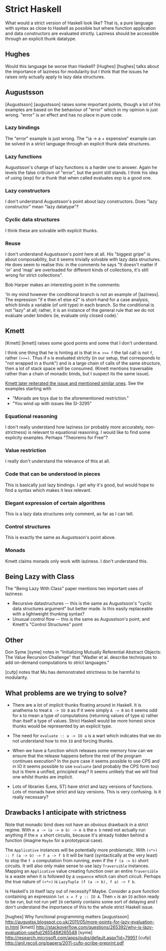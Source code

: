 # Strict Haskell

What would a strict version of Haskell look like?  That is, a pure language
with syntax as close to Haskell as possible but where function application
and data constructors are evaluated strictly.  Laziness should be accessible
through an explicit thunk datatype.

## Hughes

Would this language be worse than Haskell?  [Hughes] [hughes] talks about
the importance of laziness for modularity but I think that the issues he
raises only actually apply to lazy data structures.

## Augustsson

[Augustsson] [augustsson] raises some important points, though a lot of his
examples are based on the behaviour of "error" which in my opinion is
just wrong.  "error" is an effect and has no place in pure code.

### Lazy bindings

The "error" example is just wrong.  The "\a -> a + expensive" example can be
solved in a strict language through an explicit thunk data structures.

### Lazy functions

Augustsson's charge of lazy functions is a harder one to answer.  Again he
levels the false criticism of "error", but the point still stands.  I think
his idea of using {exp} for a thunk that when called evaluates exp is a good
one.

### Lazy constructors

I don't understand Augustsson's point about lazy constructors.  Does "lazy
constructor" mean "lazy datatype"?

### Cyclic data structures

I think these are solvable with explicit thunks.

### Reuse

I don't understand Augustsson's point here at all.  His "biggest gripe" is
about composability, but it seems trivially solvable with lazy data
structures.  He does seem to realise this: in the comments he says "It
doesn't matter if 'or' and 'map' are overloaded for different kinds of
collections, it's still wrong for strict collections".

Bob Harper makes an interesting point in the comments:

'In my mind however the conditional branch is not an example of [laziness].
The expression "if e then e1 else e2" is short-hand for a case analysis,
which binds a variable (of unit type) in each branch.  So the conditional is
not "lazy" at all; rather, it is an instance of the general rule that we do
not evaluate under binders (ie, evaluate only closed code).'

## Kmett

[Kmett] [kmett] raises some good points and some that I don't understand.

I think one thing that he is hinting at is that in `m >>= f` the tail call
is not `f`, rather `(>>=)`.  Thus if `m` is evaluated strictly (in our
setup, that corresponds to "not wrapped in a thunk") and is a large chain of
calls of the same structure, then a lot of stack space will be consumed.
(Kmett mentions traversable rather than a chain of monadic binds, but I
suspect its the same issue).

[Kmett later reiterated the issue and mentioned similar ones](http://www.reddit.com/r/haskell/comments/1pjjy5/odersky_the_trouble_with_types_strange_loop_2013/cd3bgcu).
See the examples starting with

* "Monads are toys due to the aforementioned restriction."
* "You wind up with issues like SI-3295"

### Equational reasoning

I don't really understand how laziness (or probably more accurately,
non-strictness) is relevant to equational reasoning.  I would like to find
some explicity examples.  Perhaps "Theorems for Free"?

### Value restriction

I really don't understand the relevance of this at all.

### Code that can be understood in pieces

This is basically just lazy bindings.  I get why it's good, but would hope
to find a syntax which makes it less relevant.

### Elegant expression of certain algorithms

This is a lazy data structures only comment, as far as I can tell.

### Control structures

This is exactly the same as Augustsson's point above.

### Monads

Kmett claims monads only work with laziness.  I don't understand this.

## Being Lazy with Class

The "Being Lazy With Class" paper mentions two important uses of laziness:

* Recursive datastructures -- this is the same as Augustsson's "cyclic data
  structures argument" but better made.  Is this easily replaceable with a
  lightweight thunking syntax?
* Unusual control flow -- this is the same as Augusstson's point, and
  Kmett's "Control Structures" point

## Other

Don Syme [syme] notes in "Initializing Mutually Referential Abstract
Objects: The Value Recursion Challenge" that "Wadler et al.  describe
techniques to add on-demand computations to strict languages."

[cufp] notes that Mu has demonstrated strictness to be harmful to
modularity.

## What problems are we trying to solve?

* There are a lot of implicit thunks floating around in Haskell.  It is
  anathema to treat `A -> IO B` as if it were simply `A -> B` so it seems
  odd for `A` to mean a type of computations (returning values of type `A`)
  rather than itself a type of values.  Strict Haskell would be more honest
  since thunks would be represented by an explicit type.

* The need for `evaluate :: a -> IO a` is a wart which indicates that we do
  not understand how to mix `IO` and forcing thunks.

* When we have a function which releases some memory how can we ensure that
  the release happens before the rest of the program continues execution? 
  In the pure case it seems possible to use CPS and in IO it seems possible
  to use `evaluate` (and probably the CPS form too) but is there a unified,
  principled way?  It seems unlikely that we will find one whilst thunks are
  implicit.

* Lots of libraries (Lens, ST) have strict and lazy versions of functions. 
  Lots of monads have strict and lazy versions.  This is very confusing.  Is
  it really necessary?

## Drawbacks I anticipate with strictness

Note that monadic bind does not have an obvious drawback in a strict regime. 
With `m a -> (a -> m b) -> m b` the `m b` need not actually run anything if
the `m a` short circuits, because it's already hidden behind a function
(imagine `Maybe` for a prototypical case).

The `Applicative` instances will be potentially more problematic.  With
`(<*>) :: f (a -> b) -> f a -> f b` it will be hard (syntactically at the
very least) to stop the `f a` computation from running, even if the `f (a ->
b)` short circuits.  It will also only make sense to use lazy `Traversible`
instances.  Mapping an `Applicative` value creating function over an entire
`Traversible` is a waste when it is followed by a `sequence` which can short
circuit.  Perhaps the true nature of `(<*>)` is `LazyTuple (f (a -> b), f a)
-> f b`.

Is Haskell's `IO` itself lazy out of necessity?  Maybe.  Consider a pure
function containing an expression `let x = f y :: IO A`.  Then `x` is an
`IO` action ready to be run, but not run yet!  `IO` certainly contains some
sort of delaying and I don't understand the importance of this to the whole
strict Haskell issue.

[hughes] Why functional programming matters
[augustsson] http://augustss.blogspot.co.uk/2011/05/more-points-for-lazy-evaluation-in.html
[kmett] http://stackoverflow.com/questions/265392/why-is-lazy-evaluation-useful/265548#265548
[syme] http://research.microsoft.com/apps/pubs/default.aspx?id=79951
[cufp] http://anil.recoil.org/papers/2011-cufp-scribe-preprint.pdf
